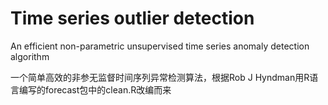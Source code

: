 # Time series outlier detection

An efficient non-parametric unsupervised time series anomaly detection algorithm

一个简单高效的非参无监督时间序列异常检测算法，根据Rob J Hyndman用R语言编写的forecast包中的clean.R改编而来
